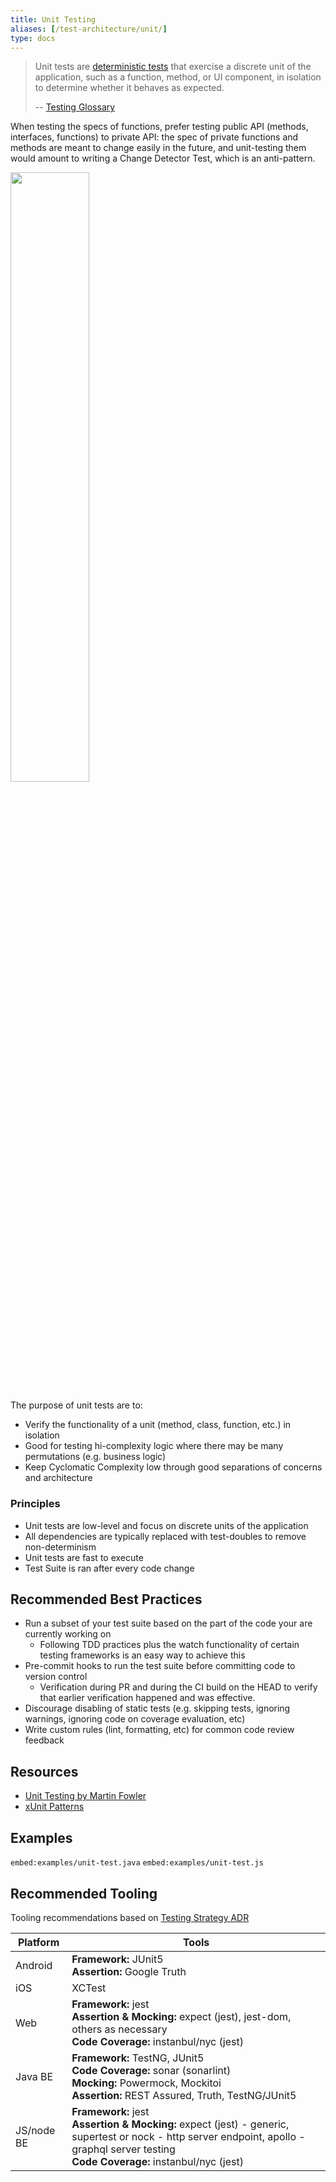 ```yaml
---
title: Unit Testing
aliases: [/test-architecture/unit/]
type: docs
---
```


> Unit tests are [deterministic tests](/testing/glossary#deterministic-test) that exercise a discrete unit of the application, such as a function, method, or UI component, in isolation to determine whether it behaves as expected.
>
> -- [Testing Glossary](/testing/glossary#unit-test)

When testing the specs of functions, prefer testing public API (methods, interfaces, functions) to private API: the spec of private functions and methods are meant to change easily in the future, and unit-testing them would amount to writing a Change Detector Test, which is an anti-pattern.

<img src="/images/testing-images/unit-test.png" width="50%" />

The purpose of unit tests are to:

- Verify the functionality of a unit (method, class, function, etc.) in isolation
- Good for testing hi-complexity logic where there may be many permutations (e.g. business logic)
- Keep Cyclomatic Complexity low through good separations of concerns and architecture

### Principles

- Unit tests are low-level and focus on discrete units of the application
- All dependencies are typically replaced with test-doubles to remove non-determinism
- Unit tests are fast to execute
- Test Suite is ran after every code change

## Recommended Best Practices

- Run a subset of your test suite based on the part of the code your are currently working on
  - Following TDD practices plus the watch functionality of certain testing frameworks is an easy way to achieve this
- Pre-commit hooks to run the test suite before committing code to version control
  - Verification during PR and during the CI build on the HEAD to verify that earlier verification happened and was effective.
- Discourage disabling of static tests (e.g. skipping tests, ignoring warnings, ignoring code on coverage evaluation, etc)
- Write custom rules (lint, formatting, etc) for common code review feedback

## Resources

- [Unit Testing by Martin Fowler](https://martinfowler.com/bliki/UnitTest.html)
- [xUnit Patterns](http://xunitpatterns.com/index.html)

## Examples

<CodeTabs id="unit-test-examples">

`embed:examples/unit-test.java`
`embed:examples/unit-test.js`

</CodeTabs>

## Recommended Tooling

Tooling recommendations based on [Testing Strategy ADR](/adrs/001)

| Platform   | Tools                                                                                                                                                                                                |
| ---------- | ---------------------------------------------------------------------------------------------------------------------------------------------------------------------------------------------------- |
| Android    | **Framework:** JUnit5<br/>**Assertion:** Google Truth                                                                                                                                                |
| iOS        | XCTest                                                                                                                                                                                               |
| Web        | **Framework:** jest<br/>**Assertion & Mocking:** expect (jest), jest-dom, others as necessary<br/>**Code Coverage:** instanbul/nyc (jest)                                                            |
| Java BE    | **Framework:** TestNG, JUnit5<br/>**Code Coverage:** sonar (sonarlint)<br/>**Mocking:** Powermock, Mockitoi<br/>**Assertion:** REST Assured, Truth, TestNG/JUnit5                                    |
| JS/node BE | **Framework:** jest<br/>**Assertion & Mocking:** expect (jest) - generic, supertest or nock - http server endpoint, apollo - graphql server testing<br/>**Code Coverage:** instanbul/nyc (jest)<br/> |
